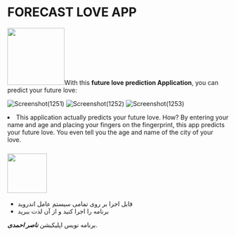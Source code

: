 <h1> FORECAST LOVE APP </h1>

<p><img src="https://bestanimations.com/uploads/gifs/1481194674lovehearts-62.gif"  width="130">With this <strong>future love prediction Application</strong>, you can predict your future love:</p>

![Screenshot(1251)](https://user-images.githubusercontent.com/125409221/229806687-f90f0dca-7477-49c9-9f4e-63ad069f8160.png) ![Screenshot(1252)](https://user-images.githubusercontent.com/125409221/229806690-21643a7c-0bff-4d85-b3fe-8feb5a14fe07.jpg) ![Screenshot(1253)](https://user-images.githubusercontent.com/125409221/229806702-4a7c4ecf-9aec-4b3e-83c2-148761012ace.jpg)
<p>
   <li>This application actually predicts your future love. How? By entering your name and age and placing your fingers on the fingerprint, this app predicts your future love. You even tell you the age and name of the city of your love.</li></p>
<h3><img src="https://www.toptimenet.com/images/setting.gif" width="90"></h3>
<ul>
  <li>
    قابل اجرا بر روی تمامی سیستم عامل اندروید
</li>
  <li>
    برنامه را اجرا کنید و از  آن لذت ببرید
  </li>
</ul>
برنامه نویس اپلیکیشن <em><strong>ناصر احمدی</strong></em>.

